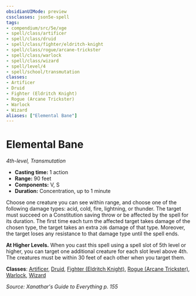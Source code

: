 ```yaml
---
obsidianUIMode: preview
cssclasses: json5e-spell
tags:
- compendium/src/5e/xge
- spell/class/artificer
- spell/class/druid
- spell/class/fighter/eldritch-knight
- spell/class/rogue/arcane-trickster
- spell/class/warlock
- spell/class/wizard
- spell/level/4
- spell/school/transmutation
classes:
- Artificer
- Druid
- Fighter (Eldritch Knight)
- Rogue (Arcane Trickster)
- Warlock
- Wizard
aliases: ["Elemental Bane"]
---
```

# Elemental Bane
*4th-level, Transmutation*  

- **Casting time:** 1 action
- **Range:** 90 feet
- **Components:** V, S
- **Duration:** Concentration, up to 1 minute

Choose one creature you can see within range, and choose one of the following damage types: acid, cold, fire, lightning, or thunder. The target must succeed on a Constitution saving throw or be affected by the spell for its duration. The first time each turn the affected target takes damage of the chosen type, the target takes an extra `2d6` damage of that type. Moreover, the target loses any resistance to that damage type until the spell ends.

**At Higher Levels.** When you cast this spell using a spell slot of 5th level or higher, you can target one additional creature for each slot level above 4th. The creatures must be within 30 feet of each other when you target them.

**Classes**: [Artificer](/2-Mechanics/CLI/classes/artificer-tce.md), [Druid](/2-Mechanics/CLI/classes/druid.md), [Fighter (Eldritch Knight)](/2-Mechanics/CLI/classes/fighter-eldritch-knight.md), [Rogue (Arcane Trickster)](/2-Mechanics/CLI/classes/rogue-arcane-trickster.md), [Warlock](/2-Mechanics/CLI/classes/warlock.md), [Wizard](/2-Mechanics/CLI/classes/wizard.md)

*Source: Xanathar's Guide to Everything p. 155*